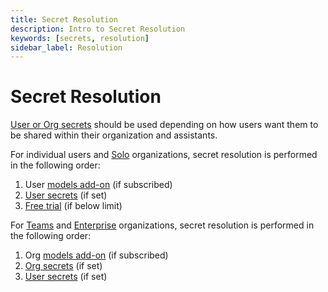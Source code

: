 ```yaml
---
title: Secret Resolution
description: Intro to Secret Resolution
keywords: [secrets, resolution]
sidebar_label: Resolution
---
```


# Secret Resolution

[User or Org secrets](./secret-types.md) should be used depending on how users want them to be shared within their organization and assistants.

For individual users and [Solo](../governance/pricing.md#solo) organizations, secret resolution is performed in the following order:

1. User [models add-on](../governance/pricing.md#models-add-on) (if subscribed)
2. [User secrets](../secrets/secret-types.md#user-secrets) (if set)
3. [Free trial](../governance/pricing.md#free-trial) (if below limit)

For [Teams](../governance/pricing.md#teams) and [Enterprise](../governance/pricing.md#enterprise) organizations, secret resolution is performed in the following order:

1. Org [models add-on](../governance/pricing.md#models-add-on) (if subscribed)
2. [Org secrets](../secrets/secret-types.md#org-secrets) (if set)
3. [User secrets](../secrets/secret-types.md#user-secrets) (if set)
